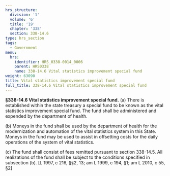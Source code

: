 ```yaml
---
hrs_structure:
  division: '1'
  volume: '6'
  title: '19'
  chapter: '338'
  section: 338-14.6
type: hrs_section
tags:
  - Government
menu:
  hrs:
    identifier: HRS_0338-0014_0006
    parent: HRS0338
    name: 338-14.6 Vital statistics improvement special fund
weight: 63090
title: Vital statistics improvement special fund
full_title: 338-14.6 Vital statistics improvement special fund
---
```

**§338-14.6 Vital statistics improvement special fund.** (a) There is established within the state treasury a special fund to be known as the vital statistics improvement special fund. The fund shall be administered and expended by the department of health.

(b) Moneys in the fund shall be used by the department of health for the modernization and automation of the vital statistics system in this State. Moneys in the fund may be used to assist in offsetting costs for the daily operations of the system of vital statistics.

(c) The fund shall consist of fees remitted pursuant to section 338-14.5\. All realizations of the fund shall be subject to the conditions specified in subsection (b). [L 1997, c 216, §§2, 13; am L 1999, c 194, §1; am L 2010, c 55, §2]